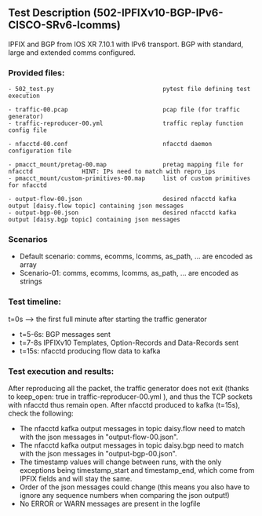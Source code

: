 ## Test Description (502-IPFIXv10-BGP-IPv6-CISCO-SRv6-lcomms)

IPFIX and BGP from IOS XR 7.10.1 with IPv6 transport. BGP with standard, large and extended comms configured.

### Provided files:
```
- 502_test.py                               pytest file defining test execution

- traffic-00.pcap                           pcap file (for traffic generator)
- traffic-reproducer-00.yml                 traffic replay function config file

- nfacctd-00.conf                           nfacctd daemon configuration file

- pmacct_mount/pretag-00.map                pretag mapping file for nfacctd              HINT: IPs need to match with repro_ips
- pmacct_mount/custom-primitives-00.map     list of custom primitives for nfacctd

- output-flow-00.json                       desired nfacctd kafka output [daisy.flow topic] containing json messages
- output-bgp-00.json                        desired nfacctd kafka output [daisy.bgp topic] containing json messages
```

### Scenarios

- Default scenario: comms, ecomms, lcomms, as_path, ... are encoded as array
- Scenario-01: comms, ecomms, lcomms, as_path, ... are encoded as strings

### Test timeline:

t=0s --> the first full minute after starting the traffic generator

- t=5-6s:     BGP messages sent  
- t=7-8s      IPFIXv10 Templates, Option-Records and Data-Records sent
- t=15s:      nfacctd producing flow data to kafka

### Test execution and results:

After reproducing all the packet, the traffic generator does not exit (thanks to keep_open: true in traffic-reproducer-00.yml ), and thus the TCP sockets with nfacctd thus remain open. 
After nfacctd produced to kafka (t=15s), check the following:

- The nfacctd kafka output messages in topic daisy.flow need to match with the json messages in "output-flow-00.json".
- The nfacctd kafka output messages in topic daisy.bgp need to match with  the json messages in "output-bgp-00.json".
- The timestamp values will change between runs, with the only exceptions being timestamp_start and timestamp_end, which come from IPFIX fields and will stay the same.
- Order of the json messages could change (this means you also have to ignore any sequence numbers when comparing the json output!)
- No ERROR or WARN messages are present in the logfile
